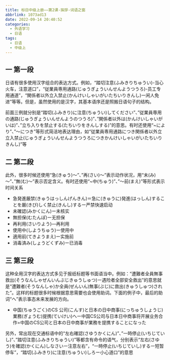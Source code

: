 ```yaml
---
title: 标日中级上册——第2课-挨拶-词语之窗
abbrlink: 1073ad13
date: 2022-09-14 20:40:52
categories:
  - 外语学习
  - 日语
tags:
  - 日语
  - 中级上
---
```

## 一 第一段

日语有很多使用汉字组合的表达方式。例如，“踏切注意(ふみきりちゅうい)-当心火车，注意道口”，“従業員専用通路(じゅうぎょういんせんようつうろ)-员工专用通道”，“関係者以外立入禁止(かんけいしゃいがいたちいりきんし)ー闲人免进”等等。但是，虽然使用的是汉字，其基本语序还是照搬日语句子的结构。

前面三例就分别是“踏切(ふみきり)に注意(ちゅうい)してください”、”従業員専用の通路(じゅうぎょういんせんようのつうろ)”、”関係者以外は(かんけいしゃいがいは)”、”立ち入りを禁止する(たちいりをきんしする)”的意思。有时还使用“~により”、”～につき”等形式简洁地表达理由，如“従業員専用通路につき関係者以外立立入禁止(じゅうぎょういんせんようつうろにつきかんけいしゃいがいたちいりきんし)”等

<!--more-->

## 二 第二段

此外，很多时候还使用“急(きゅう)～”、”再(さい)～”表示动作状况，用“未(み)～”、”無(む)～”表示否定含义。有时还使用“~中(ちゅう)”、”～前(まえ)”等形式表示时间关系

* 急発進厳禁(きゅうはっしんげんきん)＝急に(きゅうに)発進(はっしん)することを厳(きび)しく禁止(きんし)するー严禁快速启动
* 未確認(みかくにん)ー未核实
* 無担保(むたんぽ)ー无担保
* 再利用(さいりよう)—再利用
* 使用中(しようちゅう)ー使用中
* 適用前(てきようまえ)ー实施前
* 消毒済み(しょうどくずみ)ー已消毒

## 三 第三段

这种全用汉字的表达方式多见于报纸标题等书面语当中。例如：“遭難者全員無事救出(そうなんしゃぜんいんぶじきゅうしゅつ)ー遇险者全部安全救出”的意思就是“遭難者(そうなんしゃ)か全員(ぜんいん)無事(ぶじ)に救出(きゅうしゅつ)された”。这样的标题很多时候根据意思需要也会使用助词。下面的例子中，最后的助词“へ”表示事态未来发展的方向。

* 中国(ちゅうごく)のCS 公司(こんす)と日本の日中商事(にっちゅうしょうじ)業務(ぎょうむ)提携(ていけい)へー中国CS公司与日本日中商事将开展业务合作=中国のCS公司と日本の日中商事が業務を提携することになった

另外，常出现在交通标语中的“左右確認(さゆうかくにん)”、”一時停止(いちじていし)”、”踏切注意(ふみきりちゅうい)”等都含有命令的语气，分别表示“左右(さゆう)を確認(かくにん)しなさいー注意左右”，“一時停止(いちじていし)するー短暂停车”，“踏切(ふみきり)に注意(ちゅうい)しろー小心道口”的意思





